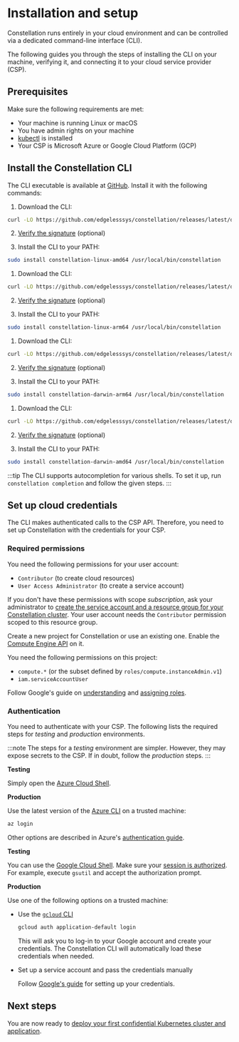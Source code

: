 # Installation and setup

Constellation runs entirely in your cloud environment and can be controlled via a dedicated command-line interface (CLI).

The following guides you through the steps of installing the CLI on your machine, verifying it, and connecting it to your cloud service provider (CSP).

## Prerequisites

Make sure the following requirements are met:

- Your machine is running Linux or macOS
- You have admin rights on your machine
- [kubectl](https://kubernetes.io/docs/tasks/tools/) is installed
- Your CSP is Microsoft Azure or Google Cloud Platform (GCP)

## Install the Constellation CLI

The CLI executable is available at [GitHub](https://github.com/edgelesssys/constellation/releases).
Install it with the following commands:

<Tabs>
<TabItem value="linux-amd64" label="Linux (amd64)">

1. Download the CLI:

```bash
curl -LO https://github.com/edgelesssys/constellation/releases/latest/download/constellation-linux-amd64
```

2. [Verify the signature](../workflows/verify-cli.md) (optional)

3. Install the CLI to your PATH:

```bash
sudo install constellation-linux-amd64 /usr/local/bin/constellation
```

</TabItem>
<TabItem value="linux-arm64" label="Linux (arm64)">

1. Download the CLI:

```bash
curl -LO https://github.com/edgelesssys/constellation/releases/latest/download/constellation-linux-arm64
```

2. [Verify the signature](../workflows/verify-cli.md) (optional)

3. Install the CLI to your PATH:

```bash
sudo install constellation-linux-arm64 /usr/local/bin/constellation
```

</TabItem>

<TabItem value="darwin-arm64" label="macOS (Apple Silicon)">

1. Download the CLI:

```bash
curl -LO https://github.com/edgelesssys/constellation/releases/latest/download/constellation-darwin-arm64
```

2. [Verify the signature](../workflows/verify-cli.md) (optional)

3. Install the CLI to your PATH:

```bash
sudo install constellation-darwin-arm64 /usr/local/bin/constellation
```

</TabItem>

<TabItem value="darwin-amd64" label="macOS (Intel)">

1. Download the CLI:

```bash
curl -LO https://github.com/edgelesssys/constellation/releases/latest/download/constellation-darwin-amd64
```

2. [Verify the signature](../workflows/verify-cli.md) (optional)

3. Install the CLI to your PATH:

```bash
sudo install constellation-darwin-amd64 /usr/local/bin/constellation
```

</TabItem>
</Tabs>

:::tip
The CLI supports autocompletion for various shells. To set it up, run `constellation completion` and follow the given steps.
:::

## Set up cloud credentials

The CLI makes authenticated calls to the CSP API. Therefore, you need to set up Constellation with the credentials for your CSP.

### Required permissions

<Tabs groupId="csp">
<TabItem value="azure" label="Azure">

You need the following permissions for your user account:

- `Contributor` (to create cloud resources)
- `User Access Administrator` (to create a service account)

If you don't have these permissions with scope *subscription*, ask your administrator to [create the service account and a resource group for your Constellation cluster](first-steps.md).
Your user account needs the `Contributor` permission scoped to this resource group.

</TabItem>
<TabItem value="gcp" label="GCP">

Create a new project for Constellation or use an existing one.
Enable the [Compute Engine API](https://console.cloud.google.com/apis/library/compute.googleapis.com) on it.

You need the following permissions on this project:

- `compute.*` (or the subset defined by `roles/compute.instanceAdmin.v1`)
- `iam.serviceAccountUser`

Follow Google's guide on [understanding](https://cloud.google.com/iam/docs/understanding-roles) and [assigning roles](https://cloud.google.com/iam/docs/granting-changing-revoking-access).

</TabItem>
</Tabs>

### Authentication

You need to authenticate with your CSP. The following lists the required steps for *testing* and *production* environments.

:::note
The steps for a *testing* environment are simpler. However, they may expose secrets to the CSP. If in doubt, follow the *production* steps.
:::

<Tabs groupId="csp">
<TabItem value="azure" label="Azure">

**Testing**

Simply open the [Azure Cloud Shell](https://docs.microsoft.com/en-us/azure/cloud-shell/overview).

**Production**

Use the latest version of the [Azure CLI](https://docs.microsoft.com/en-us/cli/azure/) on a trusted machine:

```bash
az login
```

Other options are described in Azure's [authentication guide](https://docs.microsoft.com/en-us/cli/azure/authenticate-azure-cli).

</TabItem>
<TabItem value="gcp" label="GCP">

**Testing**

You can use the [Google Cloud Shell](https://cloud.google.com/shell). Make sure your [session is authorized](https://cloud.google.com/shell/docs/auth). For example, execute `gsutil` and accept the authorization prompt.

**Production**

Use one of the following options on a trusted machine:

- Use the [`gcloud` CLI](https://cloud.google.com/sdk/gcloud)

    ```bash
    gcloud auth application-default login
    ```

    This will ask you to log-in to your Google account and create your credentials.
    The Constellation CLI will automatically load these credentials when needed.

- Set up a service account and pass the credentials manually

    Follow [Google's guide](https://cloud.google.com/docs/authentication/production#manually) for setting up your credentials.

</TabItem>
</Tabs>

## Next steps

You are now ready to [deploy your first confidential Kubernetes cluster and application](first-steps.md).
